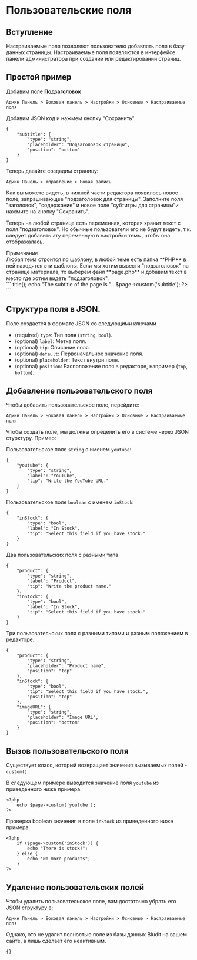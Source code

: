 # Пользовательские поля
<!-- position: 7 -->

## Вступление
Настраиваемые поля позволяют пользователю добавлять поля в базу данных страницы. Настраиваемые поля появляются в интерфейсе панели администратора при создании или редактировании страниц.

## Простой пример
Добавим поле **Подзаголовок**
```
Админ Панель > Боковая панель > Настройки > Основные > Настраиваемые поля
```

Добавим JSON код и нажмем кнопку "Сохранить".
```
{
    "subtitle": {
        "type": "string",
        "placeholder": "Подзаголовок страницы",
		"position": "bottom"
    }
}
```

Теперь давайте создадим страницу:
```
Админ Панель > Управление > Новая запись
```

Как вы можете видеть, в нижней части редактора появилось новое поле, запрашивающее "подзаголовок для страницы". Заполните поля "заголовок", "содержание" и новое поле "субтитры для страницы"и нажмите на кнопку "Сохранить".

Теперь на любой странице есть переменная, которая хранит текст с поля "подзаголовок". Но обычные пользователи его не будут видеть, т.к. следует добавить эту переменную в настройки темы, чтобы она отображалась.
<div class="note">
<div class="title">Примечание</div>
Любая тема строится по шаблону, в любой теме есть папка **PHP** в ней находятся эти шаблоны. Если мы хотим вывести "подзаголовок" на странице материала, то выберем файл **page.php** и добавим текст в место где хотим видеть "подзаголовок".
</div>
```
<?php
	echo "The title of the page is " . $page->title();
	echo "The subtitle of the page is " . $page->custom('subtitle');
?>
```

## Структура поля в JSON.
Поле создается в формате JSON со следующими ключами
- (required) `type`: Тип поля (`string`, `bool`).
- (optional) `label`: Метка поля.
- (optional) `tip`: Описание поля.
- (optional) `default`: Первоначальное значение поля.
- (optional) `placeholder`: Текст внутри поля.
- (optional) `position`: Расположение поля в редакторе, например (`top`, `bottom`).

## Добавление пользовательского поля
Чтобы добавить пользовательское поле, перейдите:
```
Админ Панель > Боковая панель > Настройки > Основные > Настраиваемые поля
```

Чтобы создать поле, мы должны определить его в системе через JSON стурктуру. Пример:

Пользовательское поле `string` с именем `youtube`:
```
{
    "youtube": {
        "type": "string",
        "label": "YouTube",
        "tip": "Write the YouTube URL."
    }
}
```

Пользовательское поле `boolean` с именем `inStock`:
```
{
    "inStock": {
        "type": "bool",
        "label": "In Stock",
        "tip": "Select this field if you have stock."
    }
}
```

Два пользовательских поля с разными типа
```
{
    "product": {
        "type": "string",
        "label": "Product",
        "tip": "Write the product name."
    },
    "inStock": {
        "type": "bool",
        "label": "In Stock",
        "tip": "Select this field if you have stock."
    }
}
```

Три пользовательских поля с разными типами и разным положением в редакторе.
```
{
    "product": {
        "type": "string",
		"placeholder": "Product name",
		"position": "top"
    },
    "inStock": {
        "type": "bool",
        "tip": "Select this field if you have stock.",
		"position": "top"
    },
    "imageURL": {
        "type": "string",
		"placeholder": "Image URL",
		"position": "bottom"
    }
}
```

## Вызов пользовательского поля
Существует класс, который возвращает значения вызываемых полей - `custom()`.

В следующем примере выводится значение поля `youtube` из приведенного ниже примера.
```
<?php
    echo $page->custom('youtube');
?>
```

Проверка boolean значения в поле `inStock` из приведенного ниже примера.
```
<?php
    if ($page->custom('inStock')) {
        echo "There is stock!";
    } else {
        echo "No more products";
    }
?>
```

## Удаление пользовательских полей
Чтобы удалить пользовательское поле, вам достаточно убрать его JSON структуру в:
```
Админ Панель > Боковая панель > Настройки > Основные > Настраиваемые поля
```
Однако, это не удалит полностью поле из базы данных Bludit на вашем сайте, а лишь сделает его неактивным.
```
{}
```